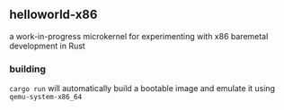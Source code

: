 ## helloworld-x86
a work-in-progress microkernel for experimenting with x86 baremetal development in Rust

### building
`cargo run` will automatically build a bootable image and emulate it using `qemu-system-x86_64`
